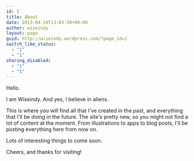 ```yaml
---
id: 5
title: About
date: 2013-04-20T13:03:50+00:00
author: wiseindy
layout: page
guid: http://wiseindy.wordpress.com/?page_id=1
switch_like_status:
  - "1"
  - "1"
sharing_disabled:
  - "1"
  - "1"
---
```

Hello.

I am Wiseindy. And yes, I believe in aliens.

This is where you will find all that I've created in the past, and everything that I'll be doing in the future. The site's pretty new, so you might not find a lot of content at the moment. From illustrations to apps to blog posts, I'll be posting everything here from now on.

Lots of interesting things to come soon.

Cheers, and thanks for visiting!